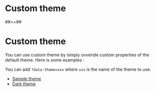 <!-- .slide: class="transition" -->

# Custom theme

##==##

# Custom theme

You can use custom theme by simply ovveride custom properties of the default theme. Here is some examples :

You can add `?data-theme=xxx` where `xxx` is the name of the theme to use.

-   [Sample theme](?data-theme=sample)
-   [Dark theme](?data-theme=dark)
